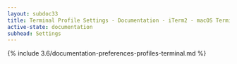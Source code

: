 ```yaml
---
layout: subdoc33
title: Terminal Profile Settings - Documentation - iTerm2 - macOS Terminal Replacement
active-state: documentation
subhead: Settings
---
```

{% include 3.6/documentation-preferences-profiles-terminal.md %}
